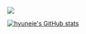 
<img src="https://img.shields.io/badge/Python-#3776AB?style=flat-square&logo=Python&logoColor=white"/>

[![hyuneie's GitHub stats](https://github-readme-stats.vercel.app/api?username=hyuneie)](https://github.com/hyuneie/github-readme-stats)